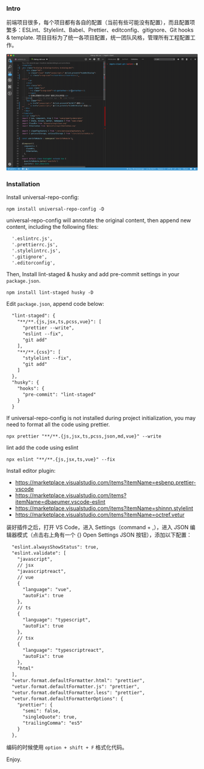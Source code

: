 ### Intro

前端项目很多，每个项目都有各自的配置（当前有些可能没有配置），而且配置项繁多：ESLint、Stylelint、Babel、Prettier、editconfig、gitignore、Git hooks & template.
项目目标为了统一各项目配置，统一团队风格，管理所有工程配置工作。

![prettier](./prettier.gif)

### Installation

Install universal-repo-config:

```
npm install universal-repo-config -D
```

universal-repo-config will annotate the original content, then append new content, including the following files:

```
  '.eslintrc.js',
  '.prettierrc.js',
  '.stylelintrc.js',
  '.gitignore',
  '.editorconfig',
```

Then, Install lint-staged & husky and add pre-commit settings in your `package.json`.

```
npm install lint-staged husky -D
```

Edit `package.json`, append code below:

```
  "lint-staged": {
    "**/**.{js,jsx,ts,pcss,vue}": [
      "prettier --write",
      "eslint --fix",
      "git add"
    ],
    "**/**.{css}": [
      "stylelint --fix",
      "git add"
    ]
  },
  "husky": {
    "hooks": {
      "pre-commit": "lint-staged"
    }
  }
```

If universal-repo-config is not installed during project initialization, you may need to format all the code using prettier.

```
npx prettier "**/**.{js,jsx,ts,pcss,json,md,vue}" --write
```

lint add the code using eslint

```
npx eslint "**/**.{js,jsx,ts,vue}" --fix
```

Install editor plugin:

- https://marketplace.visualstudio.com/items?itemName=esbenp.prettier-vscode
- https://marketplace.visualstudio.com/items?itemName=dbaeumer.vscode-eslint
- https://marketplace.visualstudio.com/items?itemName=shinnn.stylelint
- https://marketplace.visualstudio.com/items?itemName=octref.vetur

装好插件之后，打开 VS Code，进入 Settings（command + ,），进入 JSON 编辑器模式（点击右上角有一个 {} Open Settings JSON 按钮），添加以下配置：

```
  "eslint.alwaysShowStatus": true,
  "eslint.validate": [
    "javascript",
    // jsx
    "javascriptreact",
    // vue
    {
      "language": "vue",
      "autoFix": true
    },
    // ts
    {
      "language": "typescript",
      "autoFix": true
    },
    // tsx
    {
      "language": "typescriptreact",
      "autoFix": true
    },
    "html"
  ],
  "vetur.format.defaultFormatter.html": "prettier",
  "vetur.format.defaultFormatter.js": "prettier",
  "vetur.format.defaultFormatter.less": "prettier",
  "vetur.format.defaultFormatterOptions": {
    "prettier": {
      "semi": false,
      "singleQuote": true,
      "trailingComma": "es5"
    }
  },
```

编码的时候使用 `option + shift + F` 格式化代码。

Enjoy.

